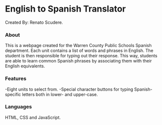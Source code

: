 # English to Spanish Translator
Created By: Renato Scudere.

### About
This is a webpage created for the Warren County Public Schools Spanish department.
Each unit contains a list of words and phrases in English. The student is then
responsible for typing out their response. This way, students are able to learn
common Spanish phrases by associating them with their English equivalents.

### Features
-Eight units to select from.
-Special character buttons for typing Spanish-specific letters both in lower- and upper-case.

### Languages
HTML, CSS and JavaScript.
